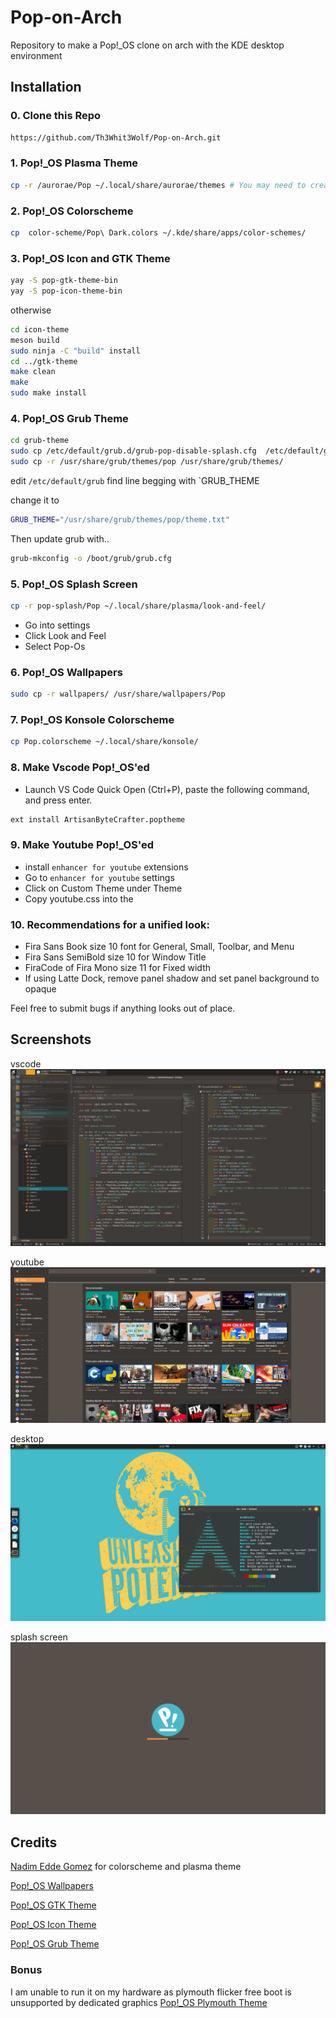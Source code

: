 # Pop-on-Arch
Repository to make a Pop!_OS clone on arch with the KDE desktop environment

## Installation

### 0. Clone this Repo
```sh
https://github.com/Th3Whit3Wolf/Pop-on-Arch.git
```

### 1. Pop!_OS Plasma Theme
```sh
cp -r /aurorae/Pop ~/.local/share/aurorae/themes # You may need to create the directory
```

### 2. Pop!_OS Colorscheme 
```sh
cp  color-scheme/Pop\ Dark.colors ~/.kde/share/apps/color-schemes/
```

### 3. Pop!_OS Icon and GTK Theme
```sh
yay -S pop-gtk-theme-bin
yay -S pop-icon-theme-bin
```
otherwise
```sh
cd icon-theme
meson build
sudo ninja -C "build" install
cd ../gtk-theme
make clean
make
sudo make install
```

### 4. Pop!_OS Grub Theme
```sh
cd grub-theme
sudo cp /etc/default/grub.d/grub-pop-disable-splash.cfg  /etc/default/grub.d/grub-pop-disable-splash.cfg # You may have to create the /etc/default/grub.d directory
sudo cp -r /usr/share/grub/themes/pop /usr/share/grub/themes/
```
edit `/etc/default/grub`
find line begging with `GRUB_THEME

change it to 
```sh
GRUB_THEME="/usr/share/grub/themes/pop/theme.txt"
```

Then update grub with..
```sh
grub-mkconfig -o /boot/grub/grub.cfg
```

### 5. Pop!_OS Splash Screen
```sh
cp -r pop-splash/Pop ~/.local/share/plasma/look-and-feel/
```
* Go into settings
* Click Look and Feel
* Select Pop-Os

### 6. Pop!_OS Wallpapers
```sh
sudo cp -r wallpapers/ /usr/share/wallpapers/Pop
```

### 7. Pop!_OS Konsole Colorscheme
```sh
cp Pop.colorscheme ~/.local/share/konsole/
```

### 8. Make Vscode Pop!_OS'ed
* Launch VS Code Quick Open (Ctrl+P), paste the following command, and press enter.
```sh
ext install ArtisanByteCrafter.poptheme
``` 

### 9. Make Youtube Pop!_OS'ed
* install `enhancer for youtube`  extensions
* Go to `enhancer for youtube` settings
* Click on Custom Theme under Theme
* Copy youtube.css into the

### 10. Recommendations for a unified look:
  * Fira Sans Book size 10 font for General, Small, Toolbar, and Menu
  * Fira Sans SemiBold size 10 for Window Title
  * FiraCode of Fira Mono size 11 for Fixed width
  * If using Latte Dock, remove panel shadow and set panel background to opaque

Feel free to submit bugs if anything looks out of place.

## Screenshots
vscode
![Pop-youtube](assets/vscode-pop.png)

youtube
![Pop-vscode](assets/youtube-pop.png)

desktop
![Pop-desktop](assets/desktop.png)

splash screen
![Pop-splash](assets/splash.png)

## Credits 
[Nadim Edde Gomez](https://github.com/Nequo/Pop-plasma-theme) for colorscheme and plasma theme

[Pop!_OS Wallpapers](https://github.com/pop-os/wallpapers)

[Pop!_OS GTK Theme](https://github.com/pop-os/gtk-theme)

[Pop!_OS Icon Theme](https://github.com/pop-os/icon-theme)

[Pop!_OS Grub Theme](https://github.com/pop-os/grub-theme)


### Bonus
I am unable to run it on my hardware as plymouth flicker free boot is unsupported by dedicated graphics
[Pop!_OS Plymouth Theme](https://github.com/pop-os/plymouth-theme)